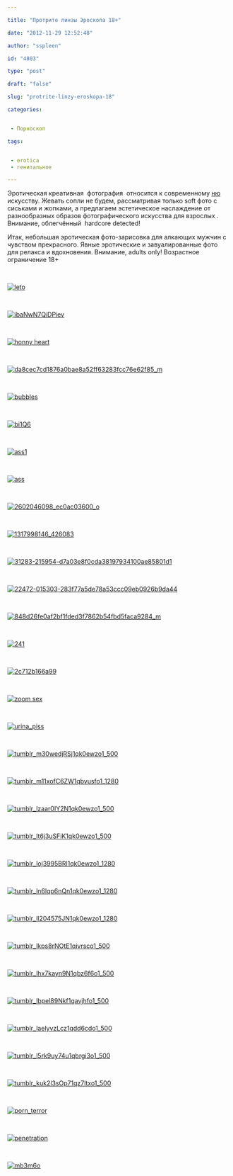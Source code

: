 ```yaml
---

title: "Протрите линзы Эроскопа 18+"

date: "2012-11-29 12:52:48"

author: "sspleen"

id: "4803"

type: "post"

draft: "false"

slug: "protrite-linzy-eroskopa-18"

categories:


 - Порноскоп

tags:


 - erotica
 - генитальное

---
```

Эротическая креативная  фотография  относится к современному [ню](http://ru.wikipedia.org/wiki/%CD%FE) искусству. Жевать сопли не будем, рассматривая только soft фото с сиськами и жопками, а предлагаем эстетическое наслаждение от разнообразных образов фотографического искусства для взрослых . Внимание, облегчённый  hardcore detected!  
  
Итак, небольшая эротическая фото-зарисовка для алкающих мужчин с чувством прекрасного. Явные эротические и завуалированные фото для релакса и вдохновения. Внимание, adults only! Возрастное ограничение 18+  
  
   
  
[![](/uploads/2012/11/leto.jpg "leto")](/2012/11/protrite-linzy-eroskopa-18/leto/)  
  
   
  
[![](/uploads/2012/11/ibaNwN7QiDPiev.gif "ibaNwN7QiDPiev")](/2012/11/protrite-linzy-eroskopa-18/ibanwn7qidpiev/)  
  
   
  
[![](/uploads/2012/11/honny-heart.jpg "honny heart")](/2012/11/protrite-linzy-eroskopa-18/honny-heart/)  
  
   
  
[![](/uploads/2012/11/da8cec7cd1876a0bae8a52ff63283fcc76e62f85_m.png "da8cec7cd1876a0bae8a52ff63283fcc76e62f85_m")](/2012/11/protrite-linzy-eroskopa-18/da8cec7cd1876a0bae8a52ff63283fcc76e62f85_m/)  
  
   
  
[![](/uploads/2012/11/bubbles.jpg "bubbles")](/2012/11/protrite-linzy-eroskopa-18/bubbles/)  
  
   
  
[![](/uploads/2012/11/bi1Q6.jpg "bi1Q6")](/2012/11/protrite-linzy-eroskopa-18/bi1q6/)  
  
   
  
[![](/uploads/2012/11/ass1.jpg "ass1")](/2012/11/protrite-linzy-eroskopa-18/ass1/)  
  
   
  
[![](/uploads/2012/11/ass.jpg "ass")](/2012/11/protrite-linzy-eroskopa-18/ass/)  
  
   
  
[![](/uploads/2012/11/2602046098_ec0ac03600_o.jpg "2602046098_ec0ac03600_o")](/2012/11/protrite-linzy-eroskopa-18/2602046098_ec0ac03600_o/)  
  
   
  
[![](/uploads/2012/11/1317998146_426083.jpg "1317998146_426083")](/2012/11/protrite-linzy-eroskopa-18/1317998146_426083/)  
  
   
  
[![](/uploads/2012/11/31283-215954-d7a03e8f0cda38197934100ae85801d1.jpg "31283-215954-d7a03e8f0cda38197934100ae85801d1")](/2012/11/protrite-linzy-eroskopa-18/31283-215954-d7a03e8f0cda38197934100ae85801d1/)  
  
   
  
[![](/uploads/2012/11/22472-015303-283f77a5de78a53ccc09eb0926b9da44.jpg "22472-015303-283f77a5de78a53ccc09eb0926b9da44")](/2012/11/protrite-linzy-eroskopa-18/22472-015303-283f77a5de78a53ccc09eb0926b9da44/)  
  
   
  
[![](/uploads/2012/11/848d26fe0af2bf1fded3f7862b54fbd5faca9284_m.jpg "848d26fe0af2bf1fded3f7862b54fbd5faca9284_m")](/2012/11/protrite-linzy-eroskopa-18/848d26fe0af2bf1fded3f7862b54fbd5faca9284_m/)  
  
   
  
[![](/uploads/2012/11/241.jpg "241")](/2012/11/protrite-linzy-eroskopa-18/attachment/241/)  
  
   
  
[![](/uploads/2012/11/2c712b166a99.gif "2c712b166a99")](/2012/11/protrite-linzy-eroskopa-18/2c712b166a99/)  
  
   
  
[![](/uploads/2012/11/zoom-sex.jpg "zoom sex")](/2012/11/protrite-linzy-eroskopa-18/zoom-sex/)  
  
   
  
[![](/uploads/2012/11/urina_piss.jpg "urina_piss")](/2012/11/protrite-linzy-eroskopa-18/urina_piss/)  
  
   
  
[![](/uploads/2012/11/tumblr_m30wedjRSj1qk0ewzo1_500.jpg "tumblr_m30wedjRSj1qk0ewzo1_500")](/2012/11/protrite-linzy-eroskopa-18/tumblr_m30wedjrsj1qk0ewzo1_500/)  
  
   
  
[![](/uploads/2012/11/tumblr_m11xofC6ZW1qbvusfo1_1280.jpg "tumblr_m11xofC6ZW1qbvusfo1_1280")](/2012/11/protrite-linzy-eroskopa-18/tumblr_m11xofc6zw1qbvusfo1_1280/)  
  
   
  
[![](/uploads/2012/11/tumblr_lzaar0IY2N1qk0ewzo1_500.jpg "tumblr_lzaar0IY2N1qk0ewzo1_500")](/2012/11/protrite-linzy-eroskopa-18/tumblr_lzaar0iy2n1qk0ewzo1_500/)  
  
   
  
[![](/uploads/2012/11/tumblr_lt6j3uSFiK1qk0ewzo1_500.jpg "tumblr_lt6j3uSFiK1qk0ewzo1_500")](/2012/11/protrite-linzy-eroskopa-18/tumblr_lt6j3usfik1qk0ewzo1_500/)  
  
   
  
[![](/uploads/2012/11/tumblr_loj3995BRl1qk0ewzo1_1280.jpg "tumblr_loj3995BRl1qk0ewzo1_1280")](/2012/11/protrite-linzy-eroskopa-18/tumblr_loj3995brl1qk0ewzo1_1280/)  
  
   
  
[![](/uploads/2012/11/tumblr_ln6lqp6nQn1qk0ewzo1_1280.jpg "tumblr_ln6lqp6nQn1qk0ewzo1_1280")](/2012/11/protrite-linzy-eroskopa-18/tumblr_ln6lqp6nqn1qk0ewzo1_1280/)  
  
   
  
[![](/uploads/2012/11/tumblr_ll204575JN1qk0ewzo1_1280.jpg "tumblr_ll204575JN1qk0ewzo1_1280")](/2012/11/protrite-linzy-eroskopa-18/tumblr_ll204575jn1qk0ewzo1_1280/)  
  
   
  
[![](/uploads/2012/11/tumblr_lkps8rNOtE1qivrsco1_500.gif "tumblr_lkps8rNOtE1qivrsco1_500")](/2012/11/protrite-linzy-eroskopa-18/tumblr_lkps8rnote1qivrsco1_500/)  
  
   
  
[![](/uploads/2012/11/tumblr_lhx7kayn9N1qbz6f6o1_500.jpg "tumblr_lhx7kayn9N1qbz6f6o1_500")](/2012/11/protrite-linzy-eroskopa-18/tumblr_lhx7kayn9n1qbz6f6o1_500/)  
  
   
  
[![](/uploads/2012/11/tumblr_lbpel89Nkf1qavjhfo1_500.gif "tumblr_lbpel89Nkf1qavjhfo1_500")](/2012/11/protrite-linzy-eroskopa-18/tumblr_lbpel89nkf1qavjhfo1_500/)  
  
   
  
[![](/uploads/2012/11/tumblr_laelyvzLcz1qdd6cdo1_500.jpg "tumblr_laelyvzLcz1qdd6cdo1_500")](/2012/11/protrite-linzy-eroskopa-18/tumblr_laelyvzlcz1qdd6cdo1_500/)  
  
   
  
[![](/uploads/2012/11/tumblr_l5rk9uy74u1qbrgi3o1_500.jpg "tumblr_l5rk9uy74u1qbrgi3o1_500")](/2012/11/protrite-linzy-eroskopa-18/tumblr_l5rk9uy74u1qbrgi3o1_500/)  
  
   
  
[![](/uploads/2012/11/tumblr_kuk2l3sOp71qz7ltxo1_500.jpg "tumblr_kuk2l3sOp71qz7ltxo1_500")](/2012/11/protrite-linzy-eroskopa-18/tumblr_kuk2l3sop71qz7ltxo1_500/)  
  
   
  
[![](/uploads/2012/11/porn_terror.jpg "porn_terror")](/2012/11/protrite-linzy-eroskopa-18/porn_terror/)  
  
   
  
[![](/uploads/2012/11/penetration.jpg "penetration")](/2012/11/protrite-linzy-eroskopa-18/penetration/)  
  
   
  
[![](/uploads/2012/11/mb3m6o.jpg "mb3m6o")](/2012/11/protrite-linzy-eroskopa-18/mb3m6o/)